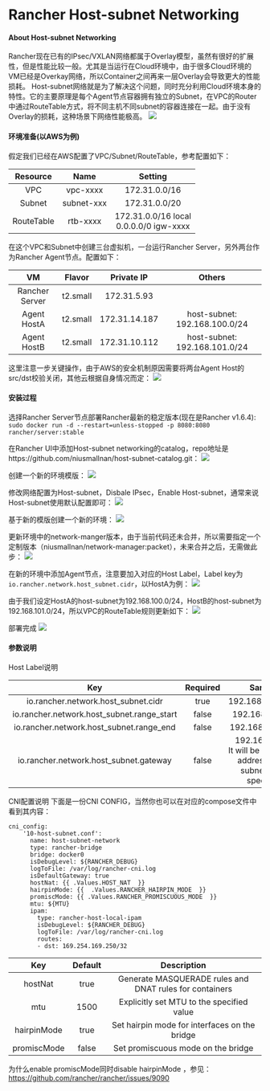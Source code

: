 Rancher Host-subnet Networking
=================================

#### About Host-subnet Networking
Rancher现在已有的IPsec/VXLAN网络都属于Overlay模型，虽然有很好的扩展性，但是性能比较一般。尤其是当运行在Cloud环境中，由于很多Cloud环境的VM已经是Overkay网络，所以Container之间再来一层Overlay会导致更大的性能损耗。
Host-subnet网络就是为了解决这个问题，同时充分利用Cloud环境本身的特性。它的主要原理是每个Agent节点容器拥有独立的Subnet，在VPC的Router中通过RouteTable方式，将不同主机不同subnet的容器连接在一起。由于没有Overlay的损耗，这种场景下网络性能极高。 
![](https://ws1.sinaimg.cn/mw1024/006tKfTcly1fho4hf5we6j31kw0y977x.jpg)

#### 环境准备(以AWS为例)
假定我们已经在AWS配置了VPC/Subnet/RouteTable，参考配置如下：

| Resource  | Name      | Setting       |
| :---:     | :----:    | :----:        |
| VPC       | vpc-xxxx  | 172.31.0.0/16 |
| Subnet    | subnet-xxx| 172.31.0.0/20 |
| RouteTable| rtb-xxxx  | 172.31.0.0/16 local <br /> 0.0.0.0/0 igw-xxxx|

在这个VPC和Subnet中创建三台虚拟机，一台运行Rancher Server，另外两台作为Rancher Agent节点。配置如下：

| VM            | Flavor    | Private IP    | Others|
| :---:         | :----:    | :----:        |:----: |
| Rancher Server| t2.small  | 172.31.5.93   ||
| Agent HostA   | t2.small  | 172.31.14.187 |host-subnet: 192.168.100.0/24|
| Agent HostB   | t2.small  | 172.31.10.112 |host-subnet: 192.168.101.0/24|

这里注意一步关键操作，由于AWS的安全机制原因需要将两台Agent Host的src/dst校验关闭，其他云根据自身情况而定： 
![](https://ws2.sinaimg.cn/mw1024/006tKfTcly1fho07y2r0uj317k0bwdgo.jpg)

#### 安装过程
选择Rancher Server节点部署Rancher最新的稳定版本(现在是Rancher v1.6.4):
`sudo docker run -d --restart=unless-stopped -p 8080:8080 rancher/server:stable`

在Rancher UI中添加Host-subnet networking的catalog，repo地址是https://github.com/niusmallnan/host-subnet-catalog.git： 
![](https://ws4.sinaimg.cn/mw1024/006tKfTcly1fhnz7awjioj31kw0eztah.jpg)

创建一个新的环境模版：
![](https://ws1.sinaimg.cn/mw1024/006tKfTcly1fhnzak3ygtj311o0fsaay.jpg)

修改网络配置为Host-subnet，Disbale IPsec，Enable Host-subnet，通常来说Host-subnet使用默认配置即可： 
![](https://ws4.sinaimg.cn/mw1024/006tKfTcly1fhnzdlxdixj31kw0jvmz0.jpg)

基于新的模版创建一个新的环境： 
![](https://ws1.sinaimg.cn/mw1024/006tKfTcly1fhnzf3sfwhj319e0pqq3s.jpg)

更新环境中的network-manger版本，由于当前代码还未合并，所以需要指定一个定制版本（niusmallnan/network-manager:packet），未来合并之后，无需做此步： 
![](https://ws2.sinaimg.cn/mw1024/006tKfTcly1fho0bhwqvfj314i0um75d.jpg)

在新的环境中添加Agent节点，注意要加入对应的Host Label，Label key为`io.rancher.network.host_subnet.cidr`，以HostA为例： 
![](https://ws3.sinaimg.cn/mw1024/006tKfTcly1fhnzi0weqwj31kw0oc41c.jpg)

由于我们设定HostA的host-subnet为192.168.100.0/24，HostB的host-subnet为192.168.101.0/24，所以VPC的RouteTable规则更新如下： 
![](https://ws4.sinaimg.cn/mw1024/006tKfTcly1fhnzmzasbsj30vi0jwab4.jpg)

部署完成 
![](https://ws4.sinaimg.cn/mw1024/006tKfTcly1fho0f23zroj30ug11odj5.jpg)

#### 参数说明
Host Label说明

| Key                                       | Required | Sample         |
|       :---:                               | :----:|   :----:          |
| io.rancher.network.host_subnet.cidr       | true  | 192.168.100.0/24  |
| io.rancher.network.host_subnet.range_start| false | 192.168.100.20    |
| io.rancher.network.host_subnet.range_end  | false | 192.168.100.200   |
| io.rancher.network.host_subnet.gateway    | false | 192.168.100.1 <br /> It will be the first IP address in the subnet if not specified             |

CNI配置说明 
下面是一份CNI CONFIG，当然你也可以在对应的compose文件中看到其内容：

```
cni_config:
    '10-host-subnet.conf':
      name: host-subnet-network
      type: rancher-bridge
      bridge: docker0
      isDebugLevel: ${RANCHER_DEBUG}
      logToFile: /var/log/rancher-cni.log
      isDefaultGateway: true
      hostNat: {{ .Values.HOST_NAT  }}
      hairpinMode: {{  .Values.RANCHER_HAIRPIN_MODE  }}
      promiscMode: {{ .Values.RANCHER_PROMISCUOUS_MODE  }}
      mtu: ${MTU}
      ipam:
        type: rancher-host-local-ipam
        isDebugLevel: ${RANCHER_DEBUG}
        logToFile: /var/log/rancher-cni.log
        routes:
        - dst: 169.254.169.250/32
```

| Key       | Default| Description       |
| :---:     | :----: |   :----:          |
| hostNat   | true   | Generate MASQUERADE rules and DNAT rules for containers |
| mtu       | 1500   | Explicitly set MTU to the specified value|
| hairpinMode| true  | Set hairpin mode for interfaces on the bridge |
| promiscMode| false | Set promiscuous mode on the bridge |

为什么enable promiscMode同时disable hairpinMode ，参见：https://github.com/rancher/rancher/issues/9090
